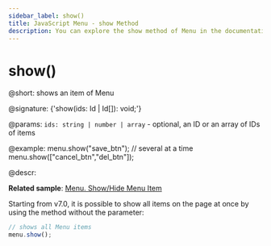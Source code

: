 ```yaml
---
sidebar_label: show()
title: JavaScript Menu - show Method 
description: You can explore the show method of Menu in the documentation of the DHTMLX JavaScript UI library. Browse developer guides and API reference, try out code examples and live demos, and download a free 30-day evaluation version of DHTMLX Suite 7.
---
```


# show()

@short: shows an item of Menu

@signature: {'show(ids: Id | Id[]): void;'}

@params:
`ids: string | number | array` - optional, an ID or an array of IDs of items

@example:
menu.show("save_btn");
// several at a time
menu.show(["cancel_btn","del_btn"]);

@descr:

**Related sample**: [Menu. Show/Hide Menu Item](https://snippet.dhtmlx.com/a9vbhxgd)

Starting from v7.0, it is possible to show all items on the page at once by using the method without the parameter:

~~~js
// shows all Menu items
menu.show();
~~~
